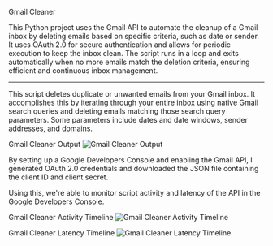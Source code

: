 Gmail Cleaner

This Python project uses the Gmail API to automate the cleanup of a Gmail inbox by deleting emails based on specific criteria, such as date or sender. It uses OAuth 2.0 for secure authentication and allows for periodic execution to keep the inbox clean. The script runs in a loop and exits automatically when no more emails match the deletion criteria, ensuring efficient and continuous inbox management.

____________________________________________________________________________________________________________________________________________________________________________________________________________________________________________________________________________________

This script deletes duplicate or unwanted emails from your Gmail inbox. It accomplishes this by iterating through your entire inbox using native Gmail search queries and deleting emails matching those search query parameters. Some parameters include dates and date windows, sender addresses, and domains.

Gmail Cleaner Output
![Gmail Cleaner Output](https://github.com/user-attachments/assets/51834049-7522-4a8d-b721-5891690df06c)

By setting up a Google Developers Console and enabling the Gmail API, I generated OAuth 2.0 credentials and downloaded the JSON file containing the client ID and client secret.

Using this, we're able to monitor script activity and latency of the API in the Google Developers Console.

Gmail Cleaner Activity Timeline
![Gmail Cleaner Activity Timeline](https://github.com/user-attachments/assets/b5aff99f-6f89-4210-b953-5694aab2caa6)

Gmail Cleaner Latency Timeline
![Gmail Cleaner Latency Timeline](https://github.com/user-attachments/assets/eea753f4-16ee-4285-abaf-7bc3471dca9d)
